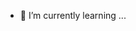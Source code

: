- 🌱 I’m currently learning ...
<!---
HAMIDARSHADFANS/HAMIDARSHADFANS is a ✨ special ✨ repository because its `README.md` (this file) appears on your GitHub profile.
You can click the Preview link to take a look at your changes.
--->
